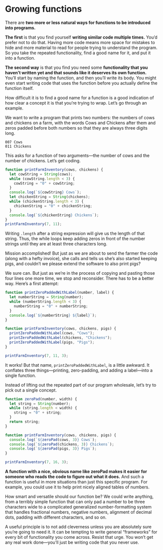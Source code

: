 # Growing functions
There are **two more or less natural ways for functions to be introduced into programs.**

**The first** is that you find yourself **writing similar code multiple times.** You’d prefer not to do that. Having more code means more space for mistakes to hide and more material to read for people trying to understand the program. So you take the repeated functionality, find a good name for it, and put it into a function.

**The second way** is that you find you need some **functionality that you haven’t written yet and that sounds like it deserves its own function.** You’ll start by naming the function, and then you’ll write its body. You might even start writing code that uses the function before you actually define the function itself.

How difficult it is to find a good name for a function is a good indication of how clear a concept it is that you’re trying to wrap. Let’s go through an example.

We want to write a program that prints two numbers: the numbers of cows and chickens on a farm, with the words Cows and Chickens after them and zeros padded before both numbers so that they are always three digits long.
```
007 Cows
011 Chickens
```
This asks for a function of two arguments—the number of cows and the number of chickens. Let’s get coding.
```javascript
function printFarmInventory(cows, chickens) {
  let cowString = String(cows);
  while (cowString.length < 3) {
    cowString = "0" + cowString;
  }
  console.log(`${cowString} Cows`);
  let chickenString = String(chickens);
  while (chickenString.length < 3) {
    chickenString = "0" + chickenString;
  }
  console.log(`${chickenString} Chickens`);
}
printFarmInventory(7, 11);
```
Writing ```.length``` after a string expression will give us the length of that string. Thus, the while loops keep adding zeros in front of the number strings until they are at least three characters long.

Mission accomplished! But just as we are about to send the farmer the code (along with a hefty invoice), she calls and tells us she’s also started keeping pigs, and couldn’t we please extend the software to also print pigs?

We sure can. But just as we’re in the process of copying and pasting those four lines one more time, we stop and reconsider. There has to be a better way. Here’s a first attempt:
```javascript
function printZeroPaddedWithLabel(number, label) {
  let numberString = String(number);
  while (numberString.length < 3) {
    numberString = "0" + numberString;
  }
  console.log(`${numberString} ${label}`);
}

function printFarmInventory(cows, chickens, pigs) {
  printZeroPaddedWithLabel(cows, "Cows");
  printZeroPaddedWithLabel(chickens, "Chickens");
  printZeroPaddedWithLabel(pigs, "Pigs");
}

printFarmInventory(7, 11, 3);
```
It works! But that name, ```printZeroPaddedWithLabel```, is a little awkward. It conflates three things—printing, zero-padding, and adding a label—into a single function.

Instead of lifting out the repeated part of our program wholesale, let’s try to pick out a single concept.
```javascript
function zeroPad(number, width) {
  let string = String(number);
  while (string.length < width) {
    string = "0" + string;
  }
  return string;
}

function printFarmInventory(cows, chickens, pigs) {
  console.log(`${zeroPad(cows, 3)} Cows`);
  console.log(`${zeroPad(chickens, 3)} Chickens`);
  console.log(`${zeroPad(pigs, 3)} Pigs`);
}

printFarmInventory(7, 16, 3);
```
**A function with a nice, obvious name like zeroPad makes it easier for someone who reads the code to figure out what it does.** And such a function is useful in more situations than just this specific program. For example, you could use it to help print nicely aligned tables of numbers.

How smart and versatile should our function be? We could write anything, from a terribly simple function that can only pad a number to be three characters wide to a complicated generalized number-formatting system that handles fractional numbers, negative numbers, alignment of decimal dots, padding with different characters, and so on.

A useful principle is to not add cleverness unless you are absolutely sure you’re going to need it. It can be tempting to write general “frameworks” for every bit of functionality you come across. Resist that urge. You won’t get any real work done—you’ll just be writing code that you never use.